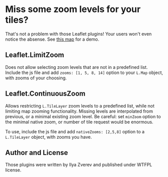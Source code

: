 # Miss some zoom levels for your tiles?

That's not a problem with those Leaflet plugins! Your users won't even notice the absense.
See [this map](http://zverik.github.io/Leaflet.LimitZoom/) for a demo.

## Leaflet.LimitZoom

Does not allow selecting zoom levels that are not in a predefined list.
Include the js file and add `zooms: [1, 5, 8, 14]` option to your `L.Map` object,
with zooms of your choosing.

## Leaflet.ContinuousZoom

Allows restricting `L.TileLayer` zoom levels to a predefined list, while
not limiting map zooming functionality. Missing levels are interpolated from
previous, or a minimal existing zoom level. Be careful: set `minZoom` option
to the minimal native zoom, or number of tile request would be enormous.

To use, include the js file and add `nativeZooms: [2,5,8]` option to a `L.TileLayer`
object, with zooms you have.

## Author and License

Those plugins were written by Ilya Zverev and published under WTFPL license.
